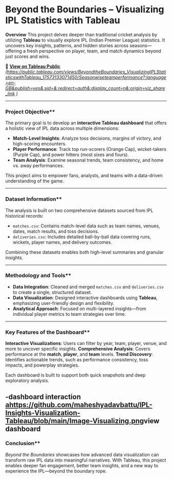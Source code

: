 
# **Beyond the Boundaries – Visualizing IPL Statistics with Tableau**

**Overview**
This project delves deeper than traditional cricket analysis by utilizing **Tableau** to visually explore IPL (Indian Premier League) statistics. It uncovers key insights, patterns, and hidden stories across seasons—offering a fresh perspective on player, team, and match dynamics beyond just scores and wins.

🔗 **[View on Tableau Public](#)** *(https://public.tableau.com/views/BeyondtheBoundaries_VisualizingIPLStatisticswithTableau_17573133071450/Seasonwiseteamperformance?:language=en-GB&publish=yes&:sid=&:redirect=auth&:display_count=n&:origin=viz_share_link
)*

---

###  Project Objective**

The primary goal is to develop an **interactive Tableau dashboard** that offers a holistic view of IPL data across multiple dimensions:

* **Match-Level Insights**: Analyze toss decisions, margins of victory, and high-scoring encounters.
* **Player Performance**: Track top run-scorers (Orange Cap), wicket-takers (Purple Cap), and power hitters (most sixes and fours).
* **Team Analysis**: Examine seasonal trends, team consistency, and home vs. away performances.

This project aims to empower fans, analysts, and teams with a data-driven understanding of the game.

---

###  Dataset Information**

The analysis is built on two comprehensive datasets sourced from IPL historical records:

* `matches.csv`: Contains match-level data such as team names, venues, dates, match results, and toss decisions.
* `deliveries.csv`: Includes detailed ball-by-ball data covering runs, wickets, player names, and delivery outcomes.

Combining these datasets enables both high-level summaries and granular insights.

---

###  Methodology and Tools**

* **Data Integration**: Cleaned and merged `matches.csv` and `deliveries.csv` to create a single, structured dataset.
* **Data Visualization**: Designed interactive dashboards using **Tableau**, emphasizing user-friendly design and flexibility.
* **Analytical Approach**: Focused on multi-layered insights—from individual player metrics to team strategies over time.

---

###  Key Features of the Dashboard**

 **Interactive Visualizations**: Users can filter by year, team, player, venue, and more to uncover specific insights.
 **Comprehensive Analysis**: Covers performance at the **match**, **player**, and **team** levels.
 **Trend Discovery**: Identifies actionable trends, such as performance consistency, toss impacts, and powerplay strategies.

Each dashboard is built to support both quick snapshots and deep exploratory analysis.

-dashboard interaction <ahttps://github.com/maheshyadavbattu/IPL-Insights-Visualization-Tableau/blob/main/Image-Visualizing.png>view dashboard</a>
---

### Conclusion**

*Beyond the Boundaries* showcases how advanced data visualization can transform raw IPL data into meaningful narratives. With Tableau, this project enables deeper fan engagement, better team insights, and a new way to experience the IPL—beyond the boundary rope.
